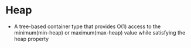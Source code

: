 # Heap

- A tree-based container type that provides O(1) access to the minimum(min-heap) or maximum(max-heap) value while satisfying the heap property

